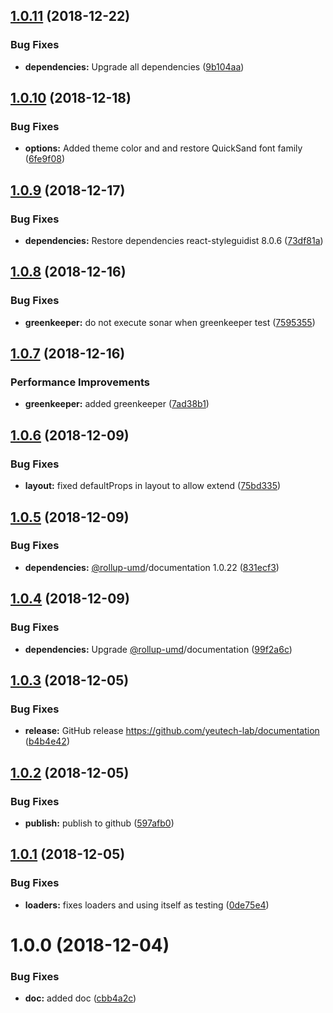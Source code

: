 ## [1.0.11](https://github.com/yeutech-lab/documentation/compare/v1.0.10...v1.0.11) (2018-12-22)


### Bug Fixes

* **dependencies:** Upgrade all dependencies ([9b104aa](https://github.com/yeutech-lab/documentation/commit/9b104aa))

## [1.0.10](https://github.com/yeutech-lab/documentation/compare/v1.0.9...v1.0.10) (2018-12-18)


### Bug Fixes

* **options:** Added theme color and and restore QuickSand font family ([6fe9f08](https://github.com/yeutech-lab/documentation/commit/6fe9f08))

## [1.0.9](https://github.com/yeutech-lab/documentation/compare/v1.0.8...v1.0.9) (2018-12-17)


### Bug Fixes

* **dependencies:** Restore dependencies react-styleguidist 8.0.6 ([73df81a](https://github.com/yeutech-lab/documentation/commit/73df81a))

## [1.0.8](https://github.com/yeutech-lab/documentation/compare/v1.0.7...v1.0.8) (2018-12-16)


### Bug Fixes

* **greenkeeper:** do not execute sonar when greenkeeper test ([7595355](https://github.com/yeutech-lab/documentation/commit/7595355))

## [1.0.7](https://github.com/yeutech-lab/documentation/compare/v1.0.6...v1.0.7) (2018-12-16)


### Performance Improvements

* **greenkeeper:** added greenkeeper ([7ad38b1](https://github.com/yeutech-lab/documentation/commit/7ad38b1))

## [1.0.6](https://github.com/yeutech-lab/documentation/compare/v1.0.5...v1.0.6) (2018-12-09)


### Bug Fixes

* **layout:** fixed defaultProps in layout to allow extend ([75bd335](https://github.com/yeutech-lab/documentation/commit/75bd335))

## [1.0.5](https://github.com/yeutech-lab/documentation/compare/v1.0.4...v1.0.5) (2018-12-09)


### Bug Fixes

* **dependencies:** [@rollup-umd](https://github.com/rollup-umd)/documentation 1.0.22 ([831ecf3](https://github.com/yeutech-lab/documentation/commit/831ecf3))

## [1.0.4](https://github.com/yeutech-lab/documentation/compare/v1.0.3...v1.0.4) (2018-12-09)


### Bug Fixes

* **dependencies:** Upgrade [@rollup-umd](https://github.com/rollup-umd)/documentation ([99f2a6c](https://github.com/yeutech-lab/documentation/commit/99f2a6c))

## [1.0.3](https://github.com/yeutech-lab/documentation/compare/v1.0.2...v1.0.3) (2018-12-05)


### Bug Fixes

* **release:** GitHub release https://github.com/yeutech-lab/documentation ([b4b4e42](https://github.com/yeutech-lab/documentation/commit/b4b4e42))

## [1.0.2](https://module.kopaxgroup.com/yeutech/documentation/compare/v1.0.1...v1.0.2) (2018-12-05)


### Bug Fixes

* **publish:** publish to github ([597afb0](https://module.kopaxgroup.com/yeutech/documentation/commit/597afb0))

## [1.0.1](https://module.kopaxgroup.com/yeutech/documentation/compare/v1.0.0...v1.0.1) (2018-12-05)


### Bug Fixes

* **loaders:** fixes loaders and using itself as testing ([0de75e4](https://module.kopaxgroup.com/yeutech/documentation/commit/0de75e4))

# 1.0.0 (2018-12-04)


### Bug Fixes

* **doc:** added doc ([cbb4a2c](https://module.kopaxgroup.com/yeutech/documentation/commit/cbb4a2c))

